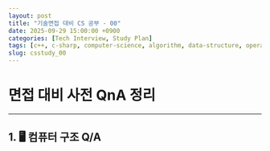 ```yaml
---
layout: post
title: "기술면접 대비 CS 공부 - 00"
date: 2025-09-29 15:00:00 +0900
categories: [Tech Interview, Study Plan]
tags: [c++, c-sharp, computer-science, algorithm, data-structure, operating-system, network, database, design-pattern, unity, unreal]
slug: csstudy_00
---
```


# 면접 대비 사전 QnA 정리

---

## 1. 🖥️ 컴퓨터 구조 Q/A
   
